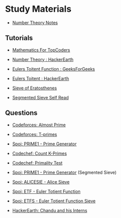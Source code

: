 # Study Materials

- [Number Theory Notes](NumberTheory.pdf)

## Tutorials

- [Mathematics For TopCoders](https://www.topcoder.com/community/data-science/data-science-tutorials/mathematics-for-topcoders/)

- [Number Theory : HackerEarth](https://www.hackerearth.com/practice/notes/number-theory-1/)

- [Eulers Toitent Function : GeeksForGeeks](https://www.geeksforgeeks.org/eulers-totient-function/)

- [Eulers Toitent : HackerEarth](https://www.hackerearth.com/practice/math/number-theory/totient-function/tutorial/)

- [Sieve of Eratosthenes](http://codeforces.com/blog/entry/3519)

- [Segmented Sieve Self Read](https://www.geeksforgeeks.org/segmented-sieve/)

## Questions

- [Codeforces: Almost Prime](http://codeforces.com/problemset/problem/26/A)

- [Codeforces: T-primes](https://codeforces.com/problemset/problem/230/B)

- [Spoj: 
PRIME1 - Prime Generator](https://www.spoj.com/problems/PRIME1/)

- [Codechef: Count K-Primes](https://www.codechef.com/problems/KPRIME)

- [Codechef: Primality Test](https://www.codechef.com/problems/PRB01)

- [Spoj: PRIME1 - Prime Generator](https://www.spoj.com/problems/PRIME1/) (Segmented Sieve)

- [Spoj: ALICESIE - Alice Sieve](https://www.spoj.com/problems/ALICESIE/)

- [Spoj: ETF - Euler Totient Function](https://www.spoj.com/problems/ETF/)

- [Spoj: ETFS - Euler Totient Function Sieve](https://www.spoj.com/problems/ETFS/)

- [HackerEarth: Chandu and his Interns](https://www.hackerearth.com/problem/algorithm/chandu-and-his-interns/description/)
